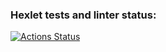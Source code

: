 ### Hexlet tests and linter status:
[![Actions Status](https://github.com/kirillchistov/python-project-50/actions/workflows/hexlet-check.yml/badge.svg)](https://github.com/kirillchistov/python-project-50/actions)